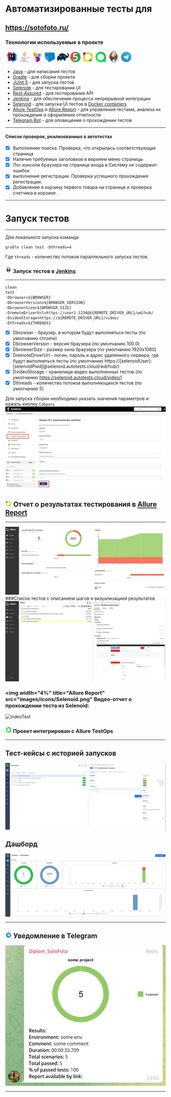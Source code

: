 # Автоматизированные тесты для 
https://sotofoto.ru/
-----

### Технологии используемые в проекте
![Intelij_IDEA](images/icons/Intelij_IDEA.png)![Java](images/icons/Java.png)![Selenide](images/icons/Selenide.png)![Selenoid](images/icons/Selenoid.png)![Gradle](images/icons/Gradle.png)![JUnit5](images/icons/JUnit5.png)![Allure Report](images/icons/Allure_Report.png)![AllureTestOps](images/icons/AllureTestOps.png)![Jenkins](images/icons/Jenkins.png)![Telegram](images/icons/Telegram.png)

* [Java](https://www.oracle.com/java/) - для написания тестов
* [Gradle](https://gradle.org) - для сборки проекта
* [JUnit 5](https://junit.org/junit5/) - для запуска тестов
* [Selenide](https://selenide.org) - для тестирования UI
* [Rest-Assured](https://rest-assured.io) - для тестирования API
* [Jenkins](https://www.jenkins.io/) - для обеспечения процесса непрерывной интеграции
* [Selenoid](https://aerokube.com/selenoid/) - для запуска UI тестов в [Docker containers](https://www.docker.com/resources/what-container)
* [Allure TestOps](https://docs.qameta.io/allure-testops/) и [Allure Report](http://allure.qatools.ru) - для управления тестами, анализа их прохождения и оформления отчетности
* [Telegram Bot](https://core.telegram.org/bots) - для оповещения о прохождении тестов
---

#### Список проверок, реализованных в автотестах
- [x] Выполнение поиска. Проверка, что открылась соответствующая страница 
- [x] Наличие требуемых заголовков в верхнем меню страницы
- [x] Лог консоли браузера на странице входа в Систему не содержит ошибок
- [x] выполнение регистрации. Проверка успешного прохождения регистрации.
- [x] Добавление в корзину первого товара на странице и проверка счетчика в корзине.

---
# Запуск тестов
---
Для локального запуска команда
```
gradle clean test -Dthreads=4

```
Где `threads` - количество потоков параллельного запуска тестов.

### <img width="4%" title="Jenkins" src="images/icons/Jenkins.png"> Запуск тестов в [Jenkins](https://jenkins.autotests.cloud/job/011_tmolonushenko_sotoFoto/)

---

```
clean
test
-Dbrowser=${BROWSER}  
-DbrowserVersion=${BROWSER_VERSION} 
-DbrowserSize=${BROWSER_SIZE}  
-DremoteDriverUrl=https://user1:1234@${REMOTE_DRIVER_URL}/wd/hub/ 
-DvideoStorage=https://${REMOTE_DRIVER_URL}/video/ 
-Dthreads=${THREADS} 

```

- [x] Dbrowser - браузер, в котором будут выполняться тесты (по умолчанию chrome)
- [x] DbrowserVersion - версия браузера (по умолчанию 100.0)
- [x] DbrowserSize - размер окна браузера (по умолчанию 1920x1080)
- [x] DremoteDriverUrl - логин, пароль и адрес удаленного сервера, где будут выполняться тесты (по умолчанию https://[selenoidUser]:[selenoidPwd]@selenoid.autotests.cloud/wd/hub/)
- [x] DvideoStorage - хранилище видео выполненных тестов (по умолчанию https://selenoid.autotests.cloud/video/)
- [x] Dthreads - количество потоков выполняющихся тестов (по умолчанию 5)

Для запуска сборки необходимо указать значения параметров и нажать кнопку `Собрать`
![Jenkins](images/jenkins_sborkaP.jpg)

## <img width="4%" title="Allure Report" src="images/icons/Allure_Report.png"> Отчет о результатах тестирования в [Allure Report](https://jenkins.autotests.cloud/job/011_tmolonushenko_sotoFoto/allure/)

----

![Allure Report](images/Allure_ReportOver.png)
###Список тестов c описанием шагов и визуализацией результатов
![Allure Report](images/Allure_ReportTest.png)


### <img width="4%" title="Allure Report" src="images/icons/Selenoid.png" Видео-отчет о прохождении теста из Selenoid:
![videoTest](https://user-images.githubusercontent.com/99205386/169517259-81fc365a-66ed-4c00-9d8d-f882f221c379.gif)

### <img width="4%" title="Allure Report" src="images/icons/AllureTestOps.png"> Проект интегрирован с Allure TestOps

---

## Тест-кейсы с историей запусков
![Allure TestOps](images/AllureTestOps2.png)

## Дашборд
![Allure TestOps](images/AllureTestOps3.png)

---
## <img width="4%" title="Allure Report" src="images/icons/Telegram.png"> Уведомление в Telegram

![Telegram Bot](images/telegram1.png)

---





